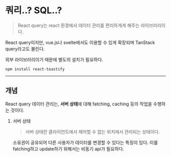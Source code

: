 # 쿼리..? SQL..?

> React query는 react 환경에서 데이터 관리를 편리하게게 해주는 라이브러리이다.

React query이지만, vue.js나 svelte에서도 이용할 수 있게 확장되며 TanStack query라고도 불린다.

외부 라이브러리이기 때문에 별도의 설치가 필요하다.

```shell
npm install react-toastify
```

---

## 개념

React query 데이터 관리는, **서버 상태**에 대해 fatching, caching 등의 작업을 수행하는 것이다.

1. 서버 상태

   > 서버 상태란 클라이언트에서 제어할 수 없는 위치에서 관리되는 상태이다.

   소유권이 공유되어 다른 사용자가 데이터를 변경할 수 있다는 특징이 있다. 이를 fatching하고 update하기 위해서는 비동기 api가 필요하다.
